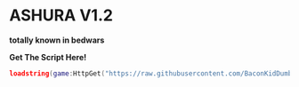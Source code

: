 # ASHURA V1.2
**totally known in bedwars**

**Get The Script Here!**

```lua
loadstring(game:HttpGet("https://raw.githubusercontent.com/BaconKidDumb/AshuraForRoblox/main/MainScriptV1.2.lua", true))()
```

